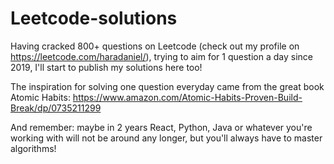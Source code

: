 # Leetcode-solutions

Having cracked 800+ questions on Leetcode (check out my profile on https://leetcode.com/haradaniel/), trying to aim for 1 question a day since 2019, I'll start to publish my solutions here too!

The inspiration for solving one question everyday came from the great book Atomic Habits: https://www.amazon.com/Atomic-Habits-Proven-Build-Break/dp/0735211299

And remember: maybe in 2 years React, Python, Java or whatever you're working with will not be around any longer, but you'll always have to master algorithms!
